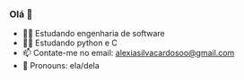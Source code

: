 ### Olá 👋

- 👩‍🎓 Estudando engenharia de software
- 👩‍💻 Estudando python e C
- 📫 Contate-me no email: alexiasilvacardosoo@gmail.com 
- 👡 Pronouns: ela/dela
